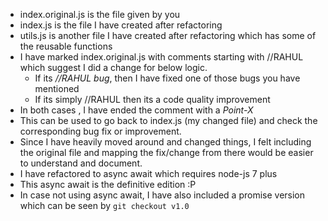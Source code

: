* index.original.js is the file given by you
* index.js is the file I have created after refactoring
* utils.js is another file I have created after refactoring which has some of the reusable functions
* I have marked index.original.js with comments starting with //RAHUL which suggest I did a change for below logic.
    * If its *//RAHUL bug*, then I have fixed one of those bugs you have mentioned
    * If its simply //RAHUL then its a code quality improvement
* In both cases , I have ended the comment with a *Point-X*
* This can be used to go back to index.js (my changed file) and check the corresponding bug fix or improvement.
* Since I have heavily moved around and changed things, I felt including the original file and mapping the fix/change from there would be easier to understand and document.
* I have refactored to async await which requires node-js 7 plus
* This async await is the definitive edition :P
* In case not using async await, I have also included a promise version which can be seen by
     ``` git checkout v1.0 ``` 